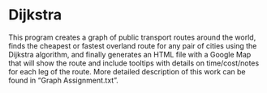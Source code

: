 # Dijkstra
This program creates a graph of public transport routes around the world, finds the cheapest or fastest overland route for any pair of cities using the Dijkstra algorithm, and finally generates an HTML file with a Google Map that will show the route and include tooltips with details on time/cost/notes for each leg of the route. More detailed description of this work can be found in “Graph Assignment.txt”.
